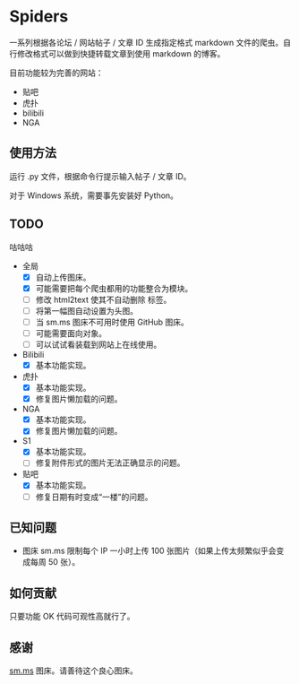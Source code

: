 # Spiders
一系列根据各论坛 / 网站帖子 / 文章 ID 生成指定格式 markdown 文件的爬虫。自行修改格式可以做到快捷转载文章到使用 markdown 的博客。

目前功能较为完善的网站：
- 贴吧
- 虎扑
- bilibili
- NGA

## 使用方法
运行 .py 文件，根据命令行提示输入帖子 / 文章 ID。

对于 Windows 系统，需要事先安装好 Python。


## TODO
咕咕咕
- 全局
  - [x] 自动上传图床。
  - [x] 可能需要把每个爬虫都用的功能整合为模块。
  - [ ] 修改 html2text 使其不自动删除 <span> 标签。
  - [ ] 将第一幅图自动设置为头图。
  - [ ] 当 sm.ms 图床不可用时使用 GitHub 图床。
  - [ ] 可能需要面向对象。
  - [ ] 可以试试看装载到网站上在线使用。
- Bilibili
  - [x] 基本功能实现。
- 虎扑
  - [x] 基本功能实现。
  - [x] 修复图片懒加载的问题。
- NGA
  - [x] 基本功能实现。
  - [x] 修复图片懒加载的问题。
- S1
  - [x] 基本功能实现。
  - [ ] 修复附件形式的图片无法正确显示的问题。
- 贴吧
  - [x] 基本功能实现。
  - [ ] 修复日期有时变成“一楼”的问题。

## 已知问题
- 图床 sm.ms 限制每个 IP 一小时上传 100 张图片（如果上传太频繁似乎会变成每周 50 张）。

## 如何贡献
只要功能 OK 代码可观性高就行了。

## 感谢
[sm.ms](https://sm.ms) 图床。请善待这个良心图床。
